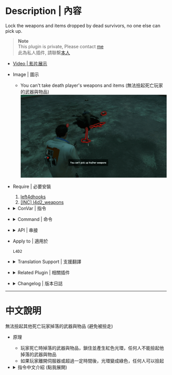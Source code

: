 # Description | 內容
Lock the weapons and items dropped by dead survivors, no one else can pick up.

> __Note__ <br/>
This plugin is private, Please contact [me](https://github.com/fbef0102/Game-Private_Plugin#私人插件列表-private-plugins-list)<br/>
此為私人插件, 請聯繫[本人](https://github.com/fbef0102/Game-Private_Plugin#私人插件列表-private-plugins-list)

* [Video | 影片展示](https://youtu.be/TEQUEbWQkCg)

* Image | 圖示
	* You can't take death player's weapons and items (無法撿起死亡玩家的武器與物品)
    <br/>![l4d_death_weapon_lock_1](image/l4d_death_weapon_lock_1.gif)

* Require | 必要安裝
    1. [left4dhooks](https://forums.alliedmods.net/showthread.php?t=321696)
    2. [[INC] l4d2_weapons](/left4dead2/scripting/include/l4d2_weapons.inc)

* <details><summary>ConVar | 指令</summary>

	* cfg/sourcemod/l4d_death_weapon_lock.cfg
		```php
        // 0=Plugin off, 1=Plugin on.
        l4d_death_weapon_lock_enable "1"

        // Glow color (RGB) for weapons and items droped by dead survivors and lock. [0 0 0: No Glow]
        l4d_death_weapon_lock_color_lock "255 0 0"

        // Glow color (RGB) for weapons and items droped by dead survivors and unlock.　[0 0 0: No Glow]
        l4d_death_weapon_lock_color_unlock "0 255 0"

        // Glow range for weapons and items drooped by dead survivors.
        // Value: 0 = Unlimited range, others = Glow range.
        l4d_death_weapon_lock_range "200"

        // Lock time for weapons and items droped by dead survivors.
        // Value: -1 = Lock Forever, 0.0 = Unlock instantly, others = Lock time.
        l4d_death_weapon_lock_lock_time "-1"

        // If 1, everyone can pick up weapons and items if owner has left the server
        l4d_death_weapon_lock_left_unlock "1"

        // (Primary Weapon), 1=Lock, 0=UnLock
        l4d_death_weapon_lock_slot0 "1"

        // (Melee/Pistol), 1=Lock, 0=UnLock
        l4d_death_weapon_lock_slot1 "1"

        // (Throwable Item), 1=Lock, 0=UnLock
        l4d_death_weapon_lock_slot2 "1"

        // (Slots 4 Medkit/Defibrillator/Upgrade Pack), 1=Lock, 0=UnLock
        l4d_death_weapon_lock_slot3 "1"

        // (Slots 5 Pills/Adrenaline), 1=Lock, 0=UnLock
        l4d_death_weapon_lock_slot4 "1"
		```
</details>

* <details><summary>Command | 命令</summary>
    
    None
</details>

* <details><summary>API | 串接</summary>

	```php
	Registers a library name: l4d_death_weapon_lock
	```
	* ```scripting\include\l4d_death_weapon_lock.inc```
</details>

* Apply to | 適用於
    ```
    L4D2
    ```

* <details><summary>Translation Support | 支援翻譯</summary>

	```
	English
	繁體中文
	简体中文
	```
</details>

* <details><summary>Related Plugin | 相關插件</summary>

	1. [drop_secondary](https://github.com/fbef0102/L4D2-Plugins/tree/master/drop_secondary): Survivor players will drop their secondary weapon (including melee) when they die
		> 死亡時掉落第二把武器
</details>

* <details><summary>Changelog | 版本日誌</summary>

    * v1.2h (2023/12/17)
        * Add cvars to Lock or Unlock each slot weapon/items

    * v1.1h (2023/12/13)
        * Add Api

    * v1.0h (2023-11-28)
        * Initial Release
</details>

- - - -
# 中文說明
無法撿起其他死亡玩家掉落的武器與物品 (避免被撿走)

* 原理
    * 玩家死亡時掉落的武器與物品，鎖住並產生紅色光環，任何人不能撿起他掉落的武器與物品
    * 如果玩家離開伺服器或超過一定時間後，光環變成綠色，任何人可以撿起

* <details><summary>指令中文介紹 (點我展開)</summary>

	* cfg/sourcemod/l4d_death_weapon_lock.cfg
		```php
        // 0=關閉插件, 1=啟動插件
        l4d_death_weapon_lock_enable "1"

        // 倖存者死亡時掉落的武器與物品，鎖住的光環顏色，填入RGB三色 (三個數值介於0~255，需要空格) [0 0 0: 不加顏色]
        l4d_death_weapon_lock_color_lock "255 0 0"

        // 倖存者死亡時掉落的武器與物品，解鎖的光環顏色，填入RGB三色 (三個數值介於0~255，需要空格) [0 0 0: 不加顏色]
        l4d_death_weapon_lock_color_unlock "0 255 0"

        // 光環顏色範圍
        // 0 = 無限制
        l4d_death_weapon_lock_range "200"

        // 倖存者死亡時掉落的武器與物品 鎖住時間，超過一定時間後，任何人可以撿起
        // -1 = 永遠鎖住, 0.0 = 不鎖, 其他數值 = 鎖住時間.
        l4d_death_weapon_lock_lock_time "-1"

        // 為1時，如果玩家離開伺服器則任何人可以撿起
        l4d_death_weapon_lock_left_unlock "1"

        // (主武器), 1=鎖住, 0=不鎖住
        l4d_death_weapon_lock_slot0 "1"

        // (近戰/手槍), 1=鎖住, 0=不鎖住
        l4d_death_weapon_lock_slot1 "1"

        // (投擲物品), 1=鎖住, 0=不鎖住
        l4d_death_weapon_lock_slot2 "1"

        // (醫療包/電擊器/升級彈包), 1=鎖住, 0=不鎖住
        l4d_death_weapon_lock_slot3 "1"

        // (藥丸/腎上腺素), 1=鎖住, 0=不鎖住
        l4d_death_weapon_lock_slot4 "1"
		```
</details>
